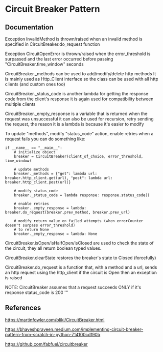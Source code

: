 # Circuit Breaker Pattern
## Documentation
Exception InvalidMethod is thrown/raised when an invalid method is specified in CircuitBreaker.do_request function

Exception CircuitOpenError is thrown/raised when the error_threshold is surpassed and the last error
occurred before passing "CircuitBreaker.time_window" seconds

CircuitBreaker._methods can be used to add/modify/delete http methods
It is mainly used as Http_Client interface so the class can be used with all http clients (and custom ones too)

CircuitBreaker._status_code is another lambda for getting the response code from the client's response
it is again used for compatibility between multiple clients

CircuitBreaker._empty_response is a variable that is returned when the request was unsuccessful
it can also be used for recursion, retry sending the request, the reason it is a lambda is because it's easier
to modify

To update "methods", modify "status_code" action, enable retries when a request fails you can do something like:

    if __name__ == "__main__":
        # initialize object
        breaker = CircuitBreaker(client_of_choice, error_threshold, time_window)

        # update methods
        breaker._methods = {"get": lambda url: breaker.http_client.get(url), "post": lambda url: breaker.http_client.post(url)}

        # modify status_code
        breaker._status_code = lambda response: response.status_code()

        # enable retries
        breaker._empty_response = lambda: breaker.do_request(breaker.prev_method, breaker.prev_url)

        # modify return value on failed attempts (when errorCounter doesn't surpass error_threshold)
        # to return None
        breaker._empty_response = lambda: None

CircuitBreaker.isOpen/isHalfOpen/isClosed are used to check the state of the circuit, they all return boolean typed values.

CircuitBreaker.clearState restores the breaker's state to Closed (forcefully)

CircuitBreaker.do_request is a function that, with a method and a url, sends an http request using the http_client
if the circuit is Open then an exception is raised


NOTE: CircuitBreaker assumes that a request succeeds ONLY if it's response status_code is 200
'''

## References
https://martinfowler.com/bliki/CircuitBreaker.html

https://bhaveshpraveen.medium.com/implementing-circuit-breaker-pattern-from-scratch-in-python-714100cdf90b

https://github.com/fabfuel/circuitbreaker
